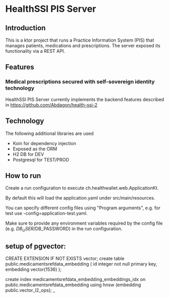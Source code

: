 # HealthSSI PIS Server

## Introduction

This is a ktor project that runs a Practice Information System (PIS) that
manages patients, medications and prescriptions. The server exposed its 
functionality via a REST API.

## Features

### Medical prescriptions secured with self-sovereign identity technology

HealthSSI PIS Server currently implements the backend features described in https://github.com/Abdagon/health-ssi-2

## Technology

The following additional libraries are used
- Koin for dependency injection
- Exposed as the ORM
- H2 DB for DEV
- Postgresql for TEST/PROD


## How to run

Create a run configuration to execute ch.healthwallet.web.ApplicationKt.

By default this will load the application.yaml under src/main/resources.

You can specify different config files using "Program arguments", 
e.g. for test use -config=application-test.yaml.

Make sure to provide any environment variables required by the config file 
(e.g. $DB_USER/$DB_PASSWORD) in the run configuration.



## setup of pgvector:

CREATE EXTENSION IF NOT EXISTS vector;
create table public.medicamentsrefdata_embedding
(
id        integer not null
primary key,
embedding vector(1536)
);

create index medicamentsrefdata_embedding_embeddings_idx
on public.medicamentsrefdata_embedding using hnsw (embedding public.vector_l2_ops);
_
